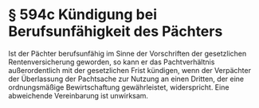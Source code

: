 # § 594c Kündigung bei Berufsunfähigkeit des Pächters
Ist der Pächter berufsunfähig im Sinne der Vorschriften der gesetzlichen Rentenversicherung geworden, so kann er das Pachtverhältnis außerordentlich mit der gesetzlichen Frist kündigen, wenn der Verpächter der Überlassung der Pachtsache zur Nutzung an einen Dritten, der eine ordnungsmäßige Bewirtschaftung gewährleistet, widerspricht. Eine abweichende Vereinbarung ist unwirksam.